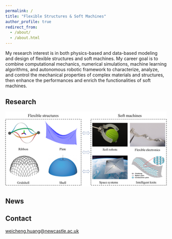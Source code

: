 ```yaml
---
permalink: /
title: "Flexible Structures & Soft Machines"
author_profile: true
redirect_from: 
  - /about/
  - /about.html
---
```


My research interest is in both physics-based and data-based modeling and design of flexible structures and soft machines. My career goal is to combine computational mechanics, numerical simulations, machine learning algorithms, and autonomous robotic framework to characterize, analyze, and control the mechanical properties of complex materials and structures, then enhance the performances and enrich the functionalities of soft machines.

Research
------

![MarineGEO circle logo](/images/overview.png "MarineGEO logo")

News
------


Contact
------
weicheng.huang@newcastle.ac.uk
